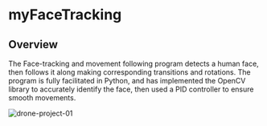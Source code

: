 # myFaceTracking

## Overview
The Face-tracking and movement following program detects a human face, then follows it along making corresponding transitions and rotations. The program is fully facilitated in Python, and has implemented the OpenCV library to accurately identify the face, then used a PID controller to ensure smooth movements. 


![drone-project-01](https://user-images.githubusercontent.com/55883282/168631360-93da1228-aef5-48d4-8404-b8f106daf534.png)


